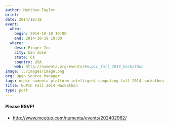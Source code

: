 ```yaml
---
author: Matthew Taylor
brief:
date: 2014/10/18
event:
  when:
    begin: 2014-10-18 10:00
    end: 2014-10-19 18:00
  where:
    desc: Pinger Inc
    city: San Jose
    state: CA
    country: USA
    web: http://numenta.org/events/#nupic_fall_2014_hackathon
image: ../images/image.png
org: Open Source Manager
tags: nupic numenta platform intelligent computing fall 2014 hackathon san jose california
title: NuPIC Fall 2014 Hackathon
type: post
---
```


#### Please RSVP!

* http://www.meetup.com/numenta/events/202402962/
